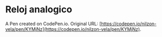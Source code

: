 # Reloj analogico

A Pen created on CodePen.io. Original URL: [https://codepen.io/nilzon-vela/pen/KYMjNz](https://codepen.io/nilzon-vela/pen/KYMjNz).

